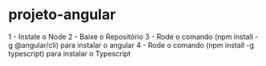 # projeto-angular
1 - Instale o Node
2 - Baixe o Repositório
3 - Rode o comando (npm install -g @angular/cli) para instalar o angular
4 - Rode o comando (npm install -g typescript) para instalar o Typescript
